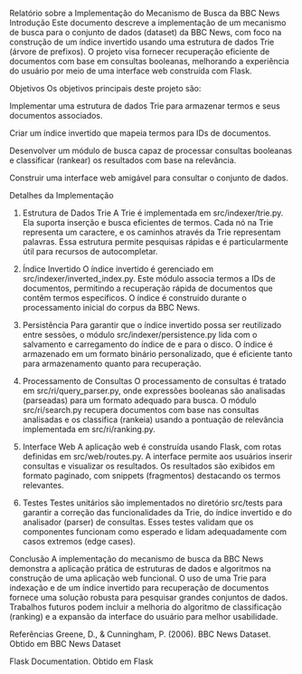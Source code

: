 Relatório sobre a Implementação do Mecanismo de Busca da BBC News
Introdução
Este documento descreve a implementação de um mecanismo de busca para o conjunto de dados (dataset) da BBC News, com foco na construção de um índice invertido usando uma estrutura de dados Trie (árvore de prefixos). O projeto visa fornecer recuperação eficiente de documentos com base em consultas booleanas, melhorando a experiência do usuário por meio de uma interface web construída com Flask.

Objetivos
Os objetivos principais deste projeto são:

Implementar uma estrutura de dados Trie para armazenar termos e seus documentos associados.

Criar um índice invertido que mapeia termos para IDs de documentos.

Desenvolver um módulo de busca capaz de processar consultas booleanas e classificar (rankear) os resultados com base na relevância.

Construir uma interface web amigável para consultar o conjunto de dados.

Detalhes da Implementação

1. Estrutura de Dados Trie
   A Trie é implementada em src/indexer/trie.py. Ela suporta inserção e busca eficientes de termos. Cada nó na Trie representa um caractere, e os caminhos através da Trie representam palavras. Essa estrutura permite pesquisas rápidas e é particularmente útil para recursos de autocompletar.

2. Índice Invertido
   O índice invertido é gerenciado em src/indexer/inverted_index.py. Este módulo associa termos a IDs de documentos, permitindo a recuperação rápida de documentos que contêm termos específicos. O índice é construído durante o processamento inicial do corpus da BBC News.

3. Persistência
   Para garantir que o índice invertido possa ser reutilizado entre sessões, o módulo src/indexer/persistence.py lida com o salvamento e carregamento do índice de e para o disco. O índice é armazenado em um formato binário personalizado, que é eficiente tanto para armazenamento quanto para recuperação.

4. Processamento de Consultas
   O processamento de consultas é tratado em src/ri/query_parser.py, onde expressões booleanas são analisadas (parseadas) para um formato adequado para busca. O módulo src/ri/search.py recupera documentos com base nas consultas analisadas e os classifica (rankeia) usando a pontuação de relevância implementada em src/ri/ranking.py.

5. Interface Web
   A aplicação web é construída usando Flask, com rotas definidas em src/web/routes.py. A interface permite aos usuários inserir consultas e visualizar os resultados. Os resultados são exibidos em formato paginado, com snippets (fragmentos) destacando os termos relevantes.

6. Testes
   Testes unitários são implementados no diretório src/tests para garantir a correção das funcionalidades da Trie, do índice invertido e do analisador (parser) de consultas. Esses testes validam que os componentes funcionam como esperado e lidam adequadamente com casos extremos (edge cases).

Conclusão
A implementação do mecanismo de busca da BBC News demonstra a aplicação prática de estruturas de dados e algoritmos na construção de uma aplicação web funcional. O uso de uma Trie para indexação e de um índice invertido para recuperação de documentos fornece uma solução robusta para pesquisar grandes conjuntos de dados. Trabalhos futuros podem incluir a melhoria do algoritmo de classificação (ranking) e a expansão da interface do usuário para melhor usabilidade.

Referências
Greene, D., & Cunningham, P. (2006). BBC News Dataset. Obtido em BBC News Dataset

Flask Documentation. Obtido em Flask
